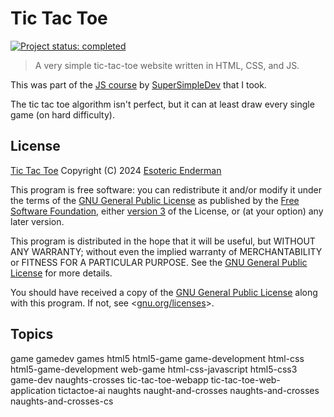 # Tic Tac Toe

[![Project status: completed](./images/status.svg)](./)

> A very simple tic-tac-toe website written in HTML, CSS, and JS.

This was part of the [JS course](https://www.youtube.com/watch?v=SBmSRK3feww) by [SuperSimpleDev](https://www.youtube.com/@SuperSimpleDev) that I took.

The tic tac toe algorithm isn't perfect, but it can at least draw every single game (on hard difficulty).

## License

[Tic Tac Toe](https://github.com/EsotericEnderman/tic-tac-toe) Copyright (C) 2024 [Esoteric Enderman](https://enderman.dev)

This program is free software: you can redistribute it and/or modify it under the terms of the [GNU General Public License](./LICENSE) as published by the [Free Software Foundation](https://www.fsf.org/), either [version 3](./LICENSE) of the License, or (at your option) any later version.

This program is distributed in the hope that it will be useful, but WITHOUT ANY WARRANTY; without even the implied warranty of MERCHANTABILITY or FITNESS FOR A PARTICULAR PURPOSE. See the [GNU General Public License](./LICENSE) for more details.

You should have received a copy of the [GNU General Public License](./LICENSE) along with this program. If not, see <[gnu.org/licenses](https://www.gnu.org/licenses/)>.

## Topics

game gamedev games html5 html5-game game-development html-css html5-game-development web-game html-css-javascript html5-css3 game-dev naughts-crosses tic-tac-toe-webapp tic-tac-toe-web-application tictactoe-ai naughts naught-and-crosses naughts-and-crosses naughts-and-crosses-cs
